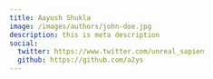 ```yaml
---
title: Aayush Shukla
image: /images/authors/john-doe.jpg
description: this is meta description
social:
  twitter: https://www.twitter.com/unreal_sapien
  github: https://github.com/a2ys
---
```



